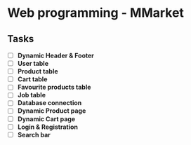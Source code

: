 # Web programming - MMarket
## Tasks
- [ ] **Dynamic Header & Footer**
- [ ] **User table**
- [ ] **Product table**
- [ ] **Cart table**
- [ ] **Favourite products table**
- [ ] **Job table**
- [ ] **Database connection**
- [ ] **Dynamic Product page**
- [ ] **Dynamic Cart page**
- [ ] **Login & Registration**
- [ ] **Search bar**

